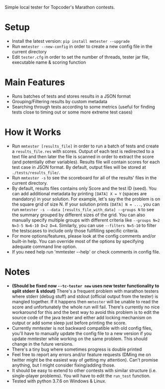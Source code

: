 Simple local tester for Topcoder's Marathon contests. 

# Setup
- Install the latest version: `pip install mmtester --upgrade`
- Run `mmtester --new-config` in order to create a new config file in the current directory
- Edit `tester.cfg` in order to set the number of threads, tester jar file, executable name & scoring function

# Main Features
- Runs batches of tests and stores results in a JSON format
- Grouping/Filtering results by custom metadata
- Searching through tests according to some metrics (useful for finding tests close to timing out or some more extreme test cases)

# How it Works
- Run `mmtester [results_file]` in order to run a batch of tests and create a `results_file.res` with scores. Output of each test is redirected to a text file and then later the file is scanned in order to extract the score (and potentially other variables). Results file will contain scores for each test case in JSON format. By default, output files will be stored at `./tests/results_file/`.
- Run `mmtester -s` to see the scoreboard for all of the results' files in the current directory. 
- By default, results files contains only Score and the test ID (seed). You can add additional metadata by printing `[DATA] X = Y` (spaces are mandatory) in your solution. For example, let's say the the problem is on the square grid of size N. If your solution prints `[DATA] N = ...`, you can run `mmtester -s --data [results_file_with_data] --groups N` to see the summary grouped by different sizes of the grid. You can also manually specify multiple groups with different criteria like `--groups N=2 N=3-5 N=6-10 D=2 D=4`. Similarly, you can use `--filters N=5-10` to filter the testscases to include only those fullfilling specific criteria.
- For more options/features, please look at the config comments and/or built-in help. You can override most of the options by specifying adequate command line option.
- If you need help run 'mmtester --help' or check comments in config file.

# Notes
- **(Should be fixed now `--tc-tester new` uses new tester functionality to split stderr & stdout)** There's a frequent problem with marathon testers where stderr (debug stuff) and stdout (official output from the tester) is mangled together. If it happens then `mmtester` will be unable to read the score and unfortunately the whole run will fail. There's currently no nice workaround for this and the best way to avoid this problem is to edit the source code of the java tester and either add locking mechanism on output or add some sleep just before printing the score.
- Currently mmtester is not backward compatible with old config files, you'll have to manually update the config file to a new version if you update mmtester while working on the same problem. This should change in the future versions.
- There's a tiny bug where sometimes progress is double printed
- Feel free to report any errors and/or feature requests (DMing me on twitter might be the easiest way of getting my attention). Can't promise anything, but I might consider fixing/adding those.
- It should be easy to extend to other contests with similar structure (i.e. single-player problems). You will have to edit the `run_test` function.
- Tested with python 3.7.6 on Windows & Linux.
